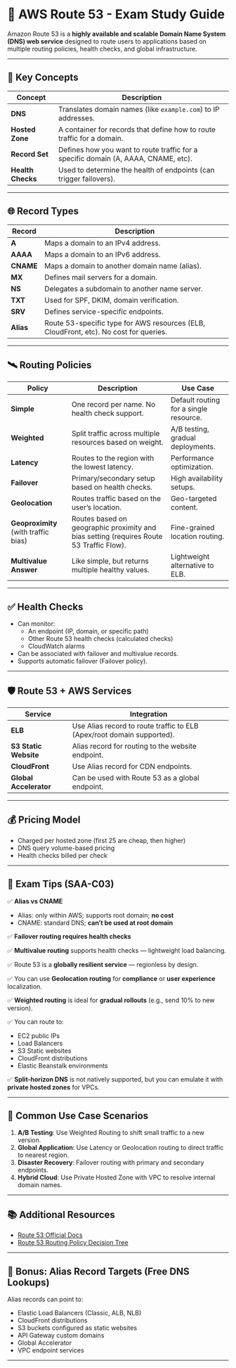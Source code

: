 # 📘 AWS Route 53 - Exam Study Guide

Amazon Route 53 is a **highly available and scalable Domain Name System (DNS) web service** designed to route users to applications based on multiple routing policies, health checks, and global infrastructure.

---

## 🚀 Key Concepts

| Concept | Description |
|--------|-------------|
| **DNS** | Translates domain names (like `example.com`) to IP addresses. |
| **Hosted Zone** | A container for records that define how to route traffic for a domain. |
| **Record Set** | Defines how you want to route traffic for a specific domain (A, AAAA, CNAME, etc). |
| **Health Checks** | Used to determine the health of endpoints (can trigger failovers). |

---

## 🌐 Record Types

| Record | Description |
|--------|-------------|
| **A** | Maps a domain to an IPv4 address. |
| **AAAA** | Maps a domain to an IPv6 address. |
| **CNAME** | Maps a domain to another domain name (alias). |
| **MX** | Defines mail servers for a domain. |
| **NS** | Delegates a subdomain to another name server. |
| **TXT** | Used for SPF, DKIM, domain verification. |
| **SRV** | Defines service-specific endpoints. |
| **Alias** | Route 53-specific type for AWS resources (ELB, CloudFront, etc). No cost for queries. |

---

## 🛰️ Routing Policies

| Policy | Description | Use Case |
|--------|-------------|----------|
| **Simple** | One record per name. No health check support. | Default routing for a single resource. |
| **Weighted** | Split traffic across multiple resources based on weight. | A/B testing, gradual deployments. |
| **Latency** | Routes to the region with the lowest latency. | Performance optimization. |
| **Failover** | Primary/secondary setup based on health checks. | High availability setups. |
| **Geolocation** | Routes traffic based on the user’s location. | Geo-targeted content. |
| **Geoproximity** (with traffic bias) | Routes based on geographic proximity and bias setting (requires Route 53 Traffic Flow). | Fine-grained location routing. |
| **Multivalue Answer** | Like simple, but returns multiple healthy values. | Lightweight alternative to ELB. |

---

## ✅ Health Checks

- Can monitor:
  - An endpoint (IP, domain, or specific path)
  - Other Route 53 health checks (calculated checks)
  - CloudWatch alarms
- Can be associated with failover and multivalue records.
- Supports automatic failover (Failover policy).

---

## 🛡️ Route 53 + AWS Services

| Service | Integration |
|--------|-------------|
| **ELB** | Use Alias record to route traffic to ELB (Apex/root domain supported). |
| **S3 Static Website** | Alias record for routing to the website endpoint. |
| **CloudFront** | Use Alias record for CDN endpoints. |
| **Global Accelerator** | Can be used with Route 53 as a global endpoint. |

---

## 💰 Pricing Model

- Charged per hosted zone (first 25 are cheap, then higher)
- DNS query volume-based pricing
- Health checks billed per check

---

## 🧠 Exam Tips (SAA-C03)

✅ **Alias vs CNAME**
- Alias: only within AWS; supports root domain; **no cost**
- CNAME: standard DNS; **can’t be used at root domain**

✅ **Failover routing requires health checks**

✅ **Multivalue routing** supports health checks — lightweight load balancing.

✅ Route 53 is a **globally resilient service** — regionless by design.

✅ You can use **Geolocation routing** for **compliance** or **user experience** localization.

✅ **Weighted routing** is ideal for **gradual rollouts** (e.g., send 10% to new version).

✅ You can route to:
- EC2 public IPs
- Load Balancers
- S3 Static websites
- CloudFront distributions
- Elastic Beanstalk environments

✅ **Split-horizon DNS** is not natively supported, but you can emulate it with **private hosted zones** for VPCs.

---

## 🧩 Common Use Case Scenarios

1. **A/B Testing**: Use Weighted Routing to shift small traffic to a new version.
2. **Global Application**: Use Latency or Geolocation routing to direct traffic to nearest region.
3. **Disaster Recovery**: Failover routing with primary and secondary endpoints.
4. **Hybrid Cloud**: Use Private Hosted Zone with VPC to resolve internal domain names.

---

## 📚 Additional Resources

- [Route 53 Official Docs](https://docs.aws.amazon.com/Route53/latest/DeveloperGuide/Welcome.html)
- [Route 53 Routing Policy Decision Tree](https://docs.aws.amazon.com/Route53/latest/DeveloperGuide/routing-policy.html)

---

## 📎 Bonus: Alias Record Targets (Free DNS Lookups)

Alias records can point to:
- Elastic Load Balancers (Classic, ALB, NLB)
- CloudFront distributions
- S3 buckets configured as static websites
- API Gateway custom domains
- Global Accelerator
- VPC endpoint services

---

